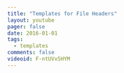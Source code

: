 ```yaml
---
title: "Templates for File Headers"
layout: youtube 
pager: false
date: 2016-01-01
tags:
  - templates
comments: false
videoid: F-ntUVx5HYM
---
```

